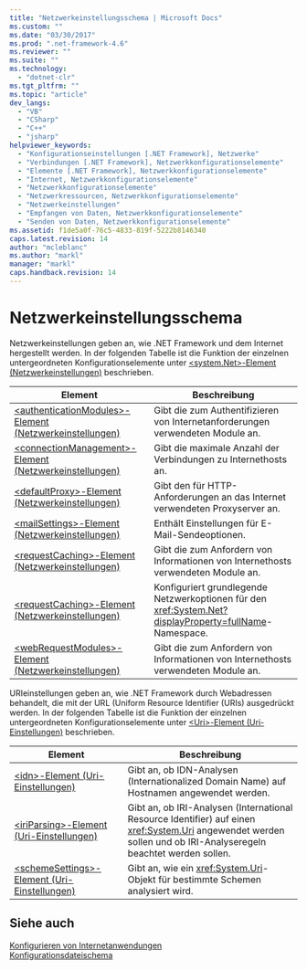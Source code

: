 ```yaml
---
title: "Netzwerkeinstellungsschema | Microsoft Docs"
ms.custom: ""
ms.date: "03/30/2017"
ms.prod: ".net-framework-4.6"
ms.reviewer: ""
ms.suite: ""
ms.technology: 
  - "dotnet-clr"
ms.tgt_pltfrm: ""
ms.topic: "article"
dev_langs: 
  - "VB"
  - "CSharp"
  - "C++"
  - "jsharp"
helpviewer_keywords: 
  - "Konfigurationseinstellungen [.NET Framework], Netzwerke"
  - "Verbindungen [.NET Framework], Netzwerkkonfigurationselemente"
  - "Elemente [.NET Framework], Netzwerkkonfigurationselemente"
  - "Internet, Netzwerkkonfigurationselemente"
  - "Netzwerkkonfigurationselemente"
  - "Netzwerkressourcen, Netzwerkkonfigurationselemente"
  - "Netzwerkeinstellungen"
  - "Empfangen von Daten, Netzwerkkonfigurationselemente"
  - "Senden von Daten, Netzwerkkonfigurationselemente"
ms.assetid: f1de5a0f-76c5-4833-819f-5222b8146340
caps.latest.revision: 14
author: "mcleblanc"
ms.author: "markl"
manager: "markl"
caps.handback.revision: 14
---
```

# Netzwerkeinstellungsschema
Netzwerkeinstellungen geben an, wie .NET Framework und dem Internet hergestellt werden.  In der folgenden Tabelle ist die Funktion der einzelnen untergeordneten Konfigurationselemente unter [\<system.Net\>\-Element \(Netzwerkeinstellungen\)](../../../../../docs/framework/configure-apps/file-schema/network/system-net-element-network-settings.md) beschrieben.  
  
|Element|**Beschreibung**|  
|-------------|----------------------|  
|[\<authenticationModules\>\-Element \(Netzwerkeinstellungen\)](../../../../../docs/framework/configure-apps/file-schema/network/authenticationmodules-element-network-settings.md)|Gibt die zum Authentifizieren von Internetanforderungen verwendeten Module an.|  
|[\<connectionManagement\>\-Element \(Netzwerkeinstellungen\)](../../../../../docs/framework/configure-apps/file-schema/network/connectionmanagement-element-network-settings.md)|Gibt die maximale Anzahl der Verbindungen zu Internethosts an.|  
|[\<defaultProxy\>\-Element \(Netzwerkeinstellungen\)](../../../../../docs/framework/configure-apps/file-schema/network/defaultproxy-element-network-settings.md)|Gibt den für HTTP\-Anforderungen an das Internet verwendeten Proxyserver an.|  
|[\<mailSettings\>\-Element \(Netzwerkeinstellungen\)](../../../../../docs/framework/configure-apps/file-schema/network/mailsettings-element-network-settings.md)|Enthält Einstellungen für E\-Mail\-Sendeoptionen.|  
|[\<requestCaching\>\-Element \(Netzwerkeinstellungen\)](../../../../../docs/framework/configure-apps/file-schema/network/requestcaching-element-network-settings.md)|Gibt die zum Anfordern von Informationen von Internethosts verwendeten Module an.|  
|[\<requestCaching\>\-Element \(Netzwerkeinstellungen\)](../../../../../docs/framework/configure-apps/file-schema/network/requestcaching-element-network-settings.md)|Konfiguriert grundlegende Netzwerkoptionen für den <xref:System.Net?displayProperty=fullName>\-Namespace.|  
|[\<webRequestModules\>\-Element \(Netzwerkeinstellungen\)](../../../../../docs/framework/configure-apps/file-schema/network/webrequestmodules-element-network-settings.md)|Gibt die zum Anfordern von Informationen von Internethosts verwendeten Module an.|  
  
 URIeinstellungen geben an, wie .NET Framework durch Webadressen behandelt, die mit der URL \(Uniform Resource Identifier \(URIs\) ausgedrückt werden.  In der folgenden Tabelle ist die Funktion der einzelnen untergeordneten Konfigurationselemente unter [\<Uri\>\-Element \(Uri\-Einstellungen\)](../../../../../docs/framework/configure-apps/file-schema/network/uri-element-uri-settings.md) beschrieben.  
  
|Element|**Beschreibung**|  
|-------------|----------------------|  
|[\<idn\>\-Element \(Uri\-Einstellungen\)](../../../../../docs/framework/configure-apps/file-schema/network/idn-element-uri-settings.md)|Gibt an, ob IDN\-Analysen \(Internationalized Domain Name\) auf Hostnamen angewendet werden.|  
|[\<iriParsing\>\-Element \(Uri\-Einstellungen\)](../../../../../docs/framework/configure-apps/file-schema/network/iriparsing-element-uri-settings.md)|Gibt an, ob IRI\-Analysen \(International Resource Identifier\) auf einen <xref:System.Uri> angewendet werden sollen und ob IRI\-Analyseregeln beachtet werden sollen.|  
|[\<schemeSettings\>\-Element \(Uri\-Einstellungen\)](../../../../../docs/framework/configure-apps/file-schema/network/schemesettings-element-uri-settings.md)|Gibt an, wie ein <xref:System.Uri>\-Objekt für bestimmte Schemen analysiert wird.|  
  
## Siehe auch  
 [Konfigurieren von Internetanwendungen](../../../../../docs/framework/network-programming/configuring-internet-applications.md)   
 [Konfigurationsdateischema](../../../../../docs/framework/configure-apps/file-schema/index.md)